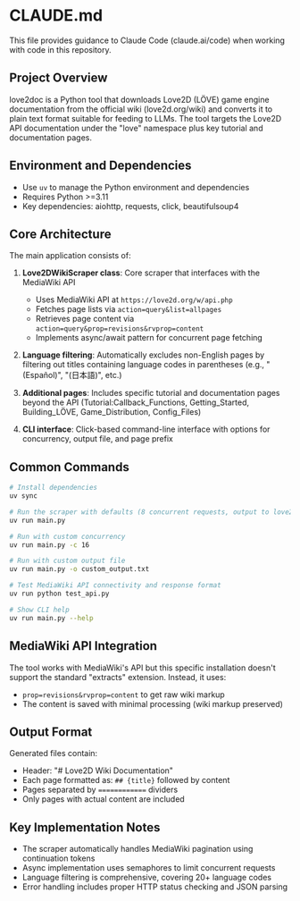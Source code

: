 # CLAUDE.md

This file provides guidance to Claude Code (claude.ai/code) when working with code in this repository.

## Project Overview

love2doc is a Python tool that downloads Love2D (LÖVE) game engine documentation from the official wiki (love2d.org/wiki) and converts it to plain text format suitable for feeding to LLMs. The tool targets the Love2D API documentation under the "love" namespace plus key tutorial and documentation pages.

## Environment and Dependencies

- Use `uv` to manage the Python environment and dependencies
- Requires Python >=3.11
- Key dependencies: aiohttp, requests, click, beautifulsoup4

## Core Architecture

The main application consists of:

1. **Love2DWikiScraper class**: Core scraper that interfaces with the MediaWiki API
   - Uses MediaWiki API at `https://love2d.org/w/api.php`
   - Fetches page lists via `action=query&list=allpages`
   - Retrieves page content via `action=query&prop=revisions&rvprop=content`
   - Implements async/await pattern for concurrent page fetching

2. **Language filtering**: Automatically excludes non-English pages by filtering out titles containing language codes in parentheses (e.g., "(Español)", "(日本語)", etc.)

3. **Additional pages**: Includes specific tutorial and documentation pages beyond the API (Tutorial:Callback_Functions, Getting_Started, Building_LÖVE, Game_Distribution, Config_Files)

4. **CLI interface**: Click-based command-line interface with options for concurrency, output file, and page prefix

## Common Commands

```bash
# Install dependencies
uv sync

# Run the scraper with defaults (8 concurrent requests, output to love2d_docs.txt)
uv run main.py

# Run with custom concurrency
uv run main.py -c 16

# Run with custom output file
uv run main.py -o custom_output.txt

# Test MediaWiki API connectivity and response format
uv run python test_api.py

# Show CLI help
uv run main.py --help
```

## MediaWiki API Integration

The tool works with MediaWiki's API but this specific installation doesn't support the standard "extracts" extension. Instead, it uses:
- `prop=revisions&rvprop=content` to get raw wiki markup
- The content is saved with minimal processing (wiki markup preserved)

## Output Format

Generated files contain:
- Header: "# Love2D Wiki Documentation"
- Each page formatted as: `## {title}` followed by content
- Pages separated by `============` dividers
- Only pages with actual content are included

## Key Implementation Notes

- The scraper automatically handles MediaWiki pagination using continuation tokens
- Async implementation uses semaphores to limit concurrent requests
- Language filtering is comprehensive, covering 20+ language codes
- Error handling includes proper HTTP status checking and JSON parsing